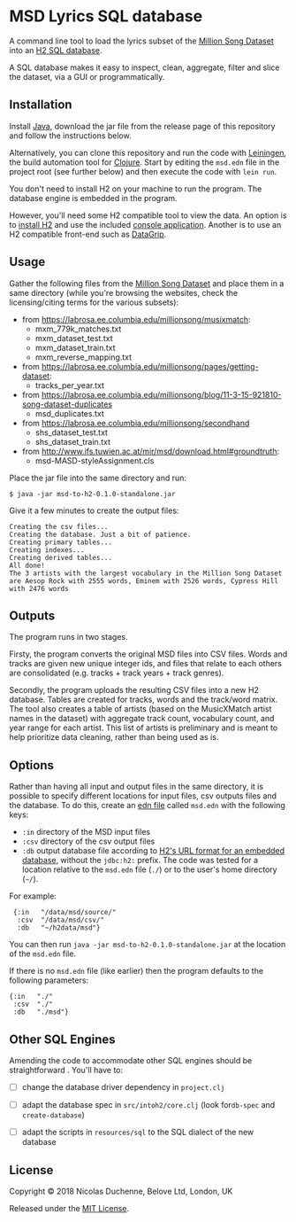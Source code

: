 # MSD Lyrics SQL database 

A command line tool to load the lyrics subset of the [Million Song Dataset](https://labrosa.ee.columbia.edu/millionsong/) 
into an [H2 SQL database](http://www.h2database.com/html/main.html).

A SQL database makes it easy to inspect, clean, aggregate, filter and slice the dataset, via a GUI or programmatically.
 
 
## Installation

 
Install [Java](http://java.com/en/download/), download the jar file from the release page of this repository and follow the instructions below. 

Alternatively, you can clone this repository and run the code with [Leiningen](http://leiningen.org/), the build automation tool 
for [Clojure](http://clojure.org). Start by editing the `msd.edn` file in the project root (see further below) and then execute 
the code with `lein run`.

You don't need to install H2 on your machine to run the program. The database engine is embedded in the program. 

However, you'll need some H2 compatible tool to view the data. An option is to [install H2](http://www.h2database.com/html/download.html) 
and use the included [console application](http://www.h2database.com/html/quickstart.html).
Another is to use an H2 compatible front-end such as [DataGrip](https://www.jetbrains.com/datagrip/).




## Usage

Gather the following files from the [Million Song Dataset](https://labrosa.ee.columbia.edu/millionsong/) and place them in 
a same directory (while you're browsing the websites, check the licensing/citing terms for the various subsets):

- from https://labrosa.ee.columbia.edu/millionsong/musixmatch:
  - mxm_779k_matches.txt
  - mxm_dataset_test.txt
  - mxm_dataset_train.txt
  - mxm_reverse_mapping.txt
- from https://labrosa.ee.columbia.edu/millionsong/pages/getting-dataset:   
  - tracks_per_year.txt
- from https://labrosa.ee.columbia.edu/millionsong/blog/11-3-15-921810-song-dataset-duplicates
  - msd_duplicates.txt
- from https://labrosa.ee.columbia.edu/millionsong/secondhand
  - shs_dataset_test.txt
  - shs_dataset_train.txt
- from http://www.ifs.tuwien.ac.at/mir/msd/download.html#groundtruth: 
  - msd-MASD-styleAssignment.cls

Place the jar file into the same directory and run:

    $ java -jar msd-to-h2-0.1.0-standalone.jar

Give it a few minutes to create the output files:

    Creating the csv files...
    Creating the database. Just a bit of patience.
    Creating primary tables...
    Creating indexes...
    Creating derived tables...
    All done!
    The 3 artists with the largest vocabulary in the Million Song Dataset are Aesop Rock with 2555 words, Eminem with 2526 words, Cypress Hill with 2476 words




## Outputs

The program runs in two stages. 

Firsty, the program converts the original MSD files into CSV files. Words and tracks are given new unique integer ids, 
and files that relate to each others are consolidated (e.g. tracks + track years + track genres).
  
Secondly, the program uploads the resulting CSV files into a new H2 database. Tables are created for tracks, words and the track/word matrix. 
The tool also creates a table of artists (based  on the MusicXMatch artist names in the dataset) with aggregate track count, vocabulary count, 
and year range for each artist. This list of artists is preliminary and is meant to help prioritize data cleaning, rather than being used as is. 




## Options

Rather than having all input and output files in the same directory, it is possible to specify different locations for input files, csv outputs files 
and the database. To do this, create an [edn file](https://learnxinyminutes.com/docs/edn/) called `msd.edn` with the following keys:

- `:in`  directory of the MSD input files 
- `:csv` directory of the csv output files
- `:db` output database file according to 
[H2's URL format for an embedded database](http://www.h2database.com/html/features.html#database_url), without the `jdbc:h2:` prefix. 
The code was tested for a location relative to the `msd.edn` file (`./`) 
or to the user's home directory (`~/`).

For example: 
     
     {:in   "/data/msd/source/" 
      :csv  "/data/msd/csv/" 
      :db   "~/h2data/msd"}
 
You can then run `java -jar msd-to-h2-0.1.0-standalone.jar` at the location of the `msd.edn` file.

If there is no `msd.edn` file (like earlier) then the program defaults to the following parameters:

    {:in   "./" 
     :csv  "./" 
     :db   "./msd"}




## Other SQL Engines

Amending the code to accommodate other SQL engines should be straightforward
. 
You'll have to:

- [ ] change the database driver dependency in `project.clj` 
- [ ] adapt the database spec in `src/intoh2/core.clj` (look for`db-spec` and `create-database`)
- [ ] adapt the scripts in `resources/sql` to the SQL dialect of the new database  




## License

Copyright © 2018 Nicolas Duchenne, Belove Ltd, London, UK

Released under the [MIT License](https://opensource.org/licenses/MIT).
